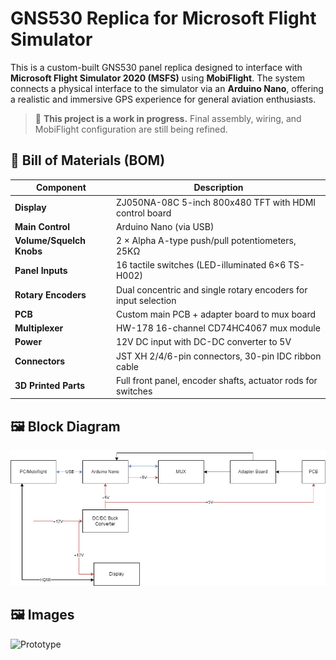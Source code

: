# GNS530 Replica for Microsoft Flight Simulator

This is a custom-built GNS530 panel replica designed to interface with **Microsoft Flight Simulator 2020 (MSFS)** using **MobiFlight**. The system connects a physical interface to the simulator via an **Arduino Nano**, offering a realistic and immersive GPS experience for general aviation enthusiasts.

> 🚧 **This project is a work in progress.** Final assembly, wiring, and MobiFlight configuration are still being refined.


## 🧰 Bill of Materials (BOM)

| Component | Description |
|----------|-------------|
| **Display** | ZJ050NA-08C 5-inch 800x480 TFT with HDMI control board |
| **Main Control** | Arduino Nano (via USB) |
| **Volume/Squelch Knobs** | 2 × Alpha A-type push/pull potentiometers, 25KΩ |
| **Panel Inputs** | 16 tactile switches (LED-illuminated 6×6 TS-H002) |
| **Rotary Encoders** | Dual concentric and single rotary encoders for input selection |
| **PCB** | Custom main PCB + adapter board to mux board |
| **Multiplexer** | HW-178 16-channel CD74HC4067 mux module |
| **Power** | 12V DC input with DC-DC converter to 5V |
| **Connectors** | JST XH 2/4/6-pin connectors, 30-pin IDC ribbon cable |
| **3D Printed Parts** | Full front panel, encoder shafts, actuator rods for switches |


## 🖼️ Block Diagram

![Block Diagram](https://github.com/br4593/GNS530/blob/main/drawings/block_diagram.png)

## 🖼️ Images

![Prototype](20250606_175118.jpg)

